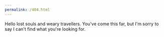 ```yaml
---
permalink: /404.html
---
```


Hello lost souls and weary travellers. You've come this far, but I'm sorry to say I can't find what you're looking for. 
